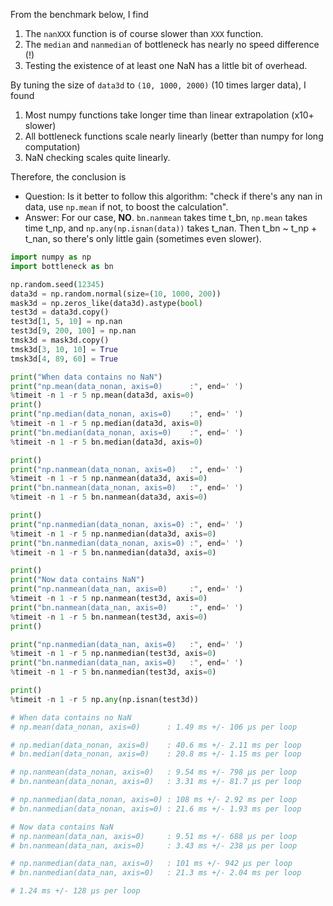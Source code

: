 From the benchmark below, I find
1. The ``nanXXX`` function is of course slower than ``XXX`` function.
1. The ``median`` and ``nanmedian`` of bottleneck has nearly no speed difference (!)
1. Testing the existence of at least one NaN has a little bit of overhead.

By tuning the size of ``data3d`` to ``(10, 1000, 2000)`` (10 times larger data), I found
1. Most numpy functions take longer time than linear extrapolation (x10+ slower)
1. All bottleneck functions scale nearly linearly (better than numpy for long computation)
1. NaN checking scales quite linearly.

Therefore, the conclusion is
* Question: Is it better to follow this algorithm: "check if there's any nan in data, use ``np.mean`` if not, to boost the calculation".
* Answer: For our case, **NO**. ``bn.nanmean`` takes time t_bn, ``np.mean`` takes time t_np, and ``np.any(np.isnan(data))`` takes t_nan. Then t_bn ~ t_np + t_nan, so there's only little gain (sometimes even slower).


```python
import numpy as np
import bottleneck as bn

np.random.seed(12345)
data3d = np.random.normal(size=(10, 1000, 200))
mask3d = np.zeros_like(data3d).astype(bool)
test3d = data3d.copy()
test3d[1, 5, 10] = np.nan
test3d[9, 200, 100] = np.nan
tmsk3d = mask3d.copy()
tmsk3d[3, 10, 10] = True
tmsk3d[4, 89, 60] = True

print("When data contains no NaN")
print("np.mean(data_nonan, axis=0)      :", end=' ')
%timeit -n 1 -r 5 np.mean(data3d, axis=0)
print()
print("np.median(data_nonan, axis=0)    :", end=' ')
%timeit -n 1 -r 5 np.median(data3d, axis=0)
print("bn.median(data_nonan, axis=0)    :", end=' ')
%timeit -n 1 -r 5 bn.median(data3d, axis=0)

print()
print("np.nanmean(data_nonan, axis=0)   :", end=' ')
%timeit -n 1 -r 5 np.nanmean(data3d, axis=0)
print("bn.nanmean(data_nonan, axis=0)   :", end=' ')
%timeit -n 1 -r 5 bn.nanmean(data3d, axis=0)

print()
print("np.nanmedian(data_nonan, axis=0) :", end=' ')
%timeit -n 1 -r 5 np.nanmedian(data3d, axis=0)
print("bn.nanmedian(data_nonan, axis=0) :", end=' ')
%timeit -n 1 -r 5 bn.nanmedian(data3d, axis=0)

print()
print("Now data contains NaN")
print("np.nanmean(data_nan, axis=0)     :", end=' ')
%timeit -n 1 -r 5 np.nanmean(test3d, axis=0)
print("bn.nanmean(data_nan, axis=0)     :", end=' ')
%timeit -n 1 -r 5 bn.nanmean(test3d, axis=0)
print()

print("np.nanmedian(data_nan, axis=0)   :", end=' ')
%timeit -n 1 -r 5 np.nanmedian(test3d, axis=0)
print("bn.nanmedian(data_nan, axis=0)   :", end=' ')
%timeit -n 1 -r 5 bn.nanmedian(test3d, axis=0)

print()
%timeit -n 1 -r 5 np.any(np.isnan(test3d))

# When data contains no NaN
# np.mean(data_nonan, axis=0)      : 1.49 ms +/- 106 µs per loop

# np.median(data_nonan, axis=0)    : 40.6 ms +/- 2.11 ms per loop
# bn.median(data_nonan, axis=0)    : 20.8 ms +/- 1.15 ms per loop

# np.nanmean(data_nonan, axis=0)   : 9.54 ms +/- 798 µs per loop
# bn.nanmean(data_nonan, axis=0)   : 3.31 ms +/- 81.7 µs per loop

# np.nanmedian(data_nonan, axis=0) : 108 ms +/- 2.92 ms per loop
# bn.nanmedian(data_nonan, axis=0) : 21.6 ms +/- 1.93 ms per loop

# Now data contains NaN
# np.nanmean(data_nan, axis=0)     : 9.51 ms +/- 688 µs per loop
# bn.nanmean(data_nan, axis=0)     : 3.43 ms +/- 238 µs per loop

# np.nanmedian(data_nan, axis=0)   : 101 ms +/- 942 µs per loop
# bn.nanmedian(data_nan, axis=0)   : 21.3 ms +/- 2.04 ms per loop

# 1.24 ms +/- 128 µs per loop

```
